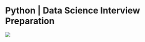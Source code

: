 # Python | Data Science Interview Preparation

![](https://gist.githubusercontent.com/tanaytoshniwal/dbcc501e0e7b849e563268069bac3c4e/raw/da8621a2c00c9380c8e47706b61e09afb9250666/Data-Structures-Algorithms.gif)
